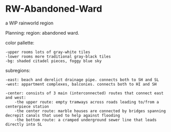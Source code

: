 # RW-Abandoned-Ward
a WIP rainworld region


Planning:
region: abandoned ward.

color pallette:

	-upper rooms lots of gray-white tiles 
	-lower rooms more traditional gray-black tiles
	-bg: shaded citadel pieces, foggy blue sky


subregions:

	-east: beach and derelict drainage pipe. connects both to SH and SL
	-west: appartment complexes, balconies. connects both to HI and SH
	
	-center: consists of 3 main (interconnected) routes that connect east and west:
		-the upper route: empty tramways across roads leading to/from a centerpiece station
		-the center route: marble houses are connected by bridges spanning decrepit canals that used to help against flooding
		-the bottom route: a cramped underground sewer line that leads directly into SL
